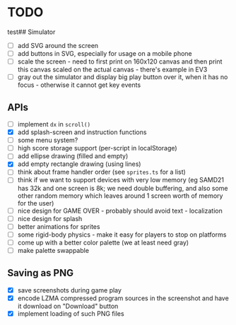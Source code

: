 # TODO

test## Simulator

* [ ] add SVG around the screen
* [ ] add buttons in SVG, especially for usage on a mobile phone
* [ ] scale the screen - need to first print on 160x120 canvas and then print this canvas scaled on the actual canvas - there's example in EV3
* [ ] gray out the simulator and display big play button over it, when it has no focus - otherwise it cannot get key events

## APIs

* [ ] implement `dx` in `scroll()`
* [x] add splash-screen and instruction functions
* [ ] some menu system?
* [ ] high score storage support (per-script in localStorage)
* [ ] add ellipse drawing (filled and empty)
* [x] add empty rectangle drawing (using lines)
* [ ] think about frame handler order (see `sprites.ts` for a list)
* [ ] think if we want to support devices with very low memory (eg SAMD21 has 32k and one screen is 8k; we need double buffering, and also some other random memory which leaves around 1 screen worth of memory for the user)
* [ ] nice design for GAME OVER - probably should avoid text - localization
* [ ] nice design for splash
* [ ] better animations for sprites
* [ ] some rigid-body physics - make it easy for players to stop on platforms
* [ ] come up with a better color palette (we at least need gray)
* [ ] make palette swappable

## Saving as PNG

* [x] save screenshots during game play
* [x] encode LZMA compressed program sources in the screenshot and have it download on "Download" button
* [x] implement loading of such PNG files
